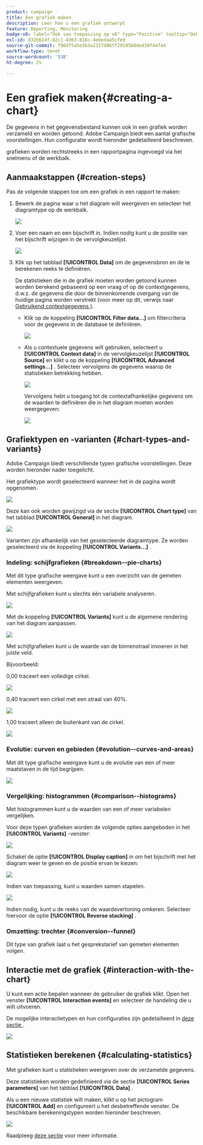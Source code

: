 ```yaml
---
product: campaign
title: Een grafiek maken
description: Leer hoe u een grafiek ontwerpt
feature: Reporting, Monitoring
badge-v8: label="Ook van toepassing op v8" type="Positive" tooltip="Ook van toepassing op campagne v8"
exl-id: d32b614f-82c1-4363-816c-4ebedaa5cfe9
source-git-commit: f90df5a5e5b3a2317d86ff2919560ded38f44f44
workflow-type: tm+mt
source-wordcount: '538'
ht-degree: 2%

---
```


# Een grafiek maken{#creating-a-chart}



De gegevens in het gegevensbestand kunnen ook in een grafiek worden verzameld en worden getoond. Adobe Campaign biedt een aantal grafische voorstellingen. Hun configuratie wordt hieronder gedetailleerd beschreven.

grafieken worden rechtstreeks in een rapportpagina ingevoegd via het snelmenu of de werkbalk.

## Aanmaakstappen {#creation-steps}

Pas de volgende stappen toe om een grafiek in een rapport te maken:

1. Bewerk de pagina waar u het diagram wilt weergeven en selecteer het diagramtype op de werkbalk.

   ![](assets/s_advuser_report_page_activity_04.png)

1. Voer een naam en een bijschrift in. Indien nodig kunt u de positie van het bijschrift wijzigen in de vervolgkeuzelijst.

   ![](assets/s_ncs_advuser_report_wizard_018.png)

1. Klik op het tabblad **[!UICONTROL Data]** om de gegevensbron en de te berekenen reeks te definiëren.

   De statistieken die in de grafiek moeten worden getoond kunnen worden berekend gebaseerd op een vraag of op de contextgegevens, d.w.z. de gegevens die door de binnenkomende overgang van de huidige pagina worden verstrekt (voor meer op dit, verwijs naar [ Gebruikend contextgegevens ](../../reporting/using/using-the-context.md#using-context-data)).

   * Klik op de koppeling **[!UICONTROL Filter data...]** om filtercriteria voor de gegevens in de database te definiëren.

     ![](assets/reporting_graph_add_filter.png)

   * Als u contextuele gegevens wilt gebruiken, selecteert u **[!UICONTROL Context data]** in de vervolgkeuzelijst **[!UICONTROL Source]** en klikt u op de koppeling **[!UICONTROL Advanced settings...]** . Selecteer vervolgens de gegevens waarop de statistieken betrekking hebben.

     ![](assets/reporting_graph_from_context.png)

     Vervolgens hebt u toegang tot de contextafhankelijke gegevens om de waarden te definiëren die in het diagram moeten worden weergegeven:

     ![](assets/reporting_graph_select-from_context.png)

## Grafiektypen en -varianten {#chart-types-and-variants}

Adobe Campaign biedt verschillende typen grafische voorstellingen. Deze worden hieronder nader toegelicht.

Het grafiektype wordt geselecteerd wanneer het in de pagina wordt opgenomen.

![](assets/s_advuser_report_page_activity_04.png)

Deze kan ook worden gewijzigd via de sectie **[!UICONTROL Chart type]** van het tabblad **[!UICONTROL General]** in het diagram.

![](assets/reporting_change_graph_type.png)

Varianten zijn afhankelijk van het geselecteerde diagramtype. Ze worden geselecteerd via de koppeling **[!UICONTROL Variants...]** .

### Indeling: schijfgrafieken {#breakdown--pie-charts}

Met dit type grafische weergave kunt u een overzicht van de gemeten elementen weergeven.

Met schijfgrafieken kunt u slechts één variabele analyseren.

![](assets/reporting_graph_type_sector_1.png)

Met de koppeling **[!UICONTROL Variants]** kunt u de algemene rendering van het diagram aanpassen.

![](assets/reporting_graph_type_sector_2.png)

Met schijfgrafieken kunt u de waarde van de binnenstraal invoeren in het juiste veld.

Bijvoorbeeld:

0,00 traceert een volledige cirkel.

![](assets/s_ncs_advuser_report_sector_exple1.png)

0,40 traceert een cirkel met een straal van 40%.

![](assets/s_ncs_advuser_report_sector_exple2.png)

1,00 traceert alleen de buitenkant van de cirkel.

![](assets/s_ncs_advuser_report_sector_exple3.png)

### Evolutie: curven en gebieden {#evolution--curves-and-areas}

Met dit type grafische weergave kunt u de evolutie van een of meer maatstaven in de tijd begrijpen.

![](assets/reporting_graph_type_curve.png)

### Vergelijking: histogrammen {#comparison--histograms}

Met histogrammen kunt u de waarden van een of meer variabelen vergelijken.

Voor deze typen grafieken worden de volgende opties aangeboden in het **[!UICONTROL Variants]** -venster:

![](assets/reporting_select_graph_var.png)

Schakel de optie **[!UICONTROL Display caption]** in om het bijschrift met het diagram weer te geven en de positie ervan te kiezen:

![](assets/reporting_select_graph_legend.png)

Indien van toepassing, kunt u waarden samen stapelen.

![](assets/reporting_graph_type_histo.png)

Indien nodig, kunt u de reeks van de waardevertoning omkeren. Selecteer hiervoor de optie **[!UICONTROL Reverse stacking]** .

### Omzetting: trechter {#conversion--funnel}

Dit type van grafiek laat u het gesprekstarief van gemeten elementen volgen.

## Interactie met de grafiek {#interaction-with-the-chart}

U kunt een actie bepalen wanneer de gebruiker de grafiek klikt. Open het venster **[!UICONTROL Interaction events]** en selecteer de handeling die u wilt uitvoeren.

De mogelijke interactietypen en hun configuraties zijn gedetailleerd in [ deze sectie ](../../web/using/static-elements-in-a-web-form.md#inserting-html-content).

![](assets/s_ncs_advuser_report_wizard_017.png)

## Statistieken berekenen {#calculating-statistics}

Met grafieken kunt u statistieken weergeven over de verzamelde gegevens.

Deze statistieken worden gedefinieerd via de sectie **[!UICONTROL Series parameters]** van het tabblad **[!UICONTROL Data]** .

Als u een nieuwe statistiek wilt maken, klikt u op het pictogram **[!UICONTROL Add]** en configureert u het desbetreffende venster. De beschikbare berekeningstypen worden hieronder beschreven.

![](assets/reporting_add_statistics.png)

Raadpleeg [deze sectie](../../reporting/using/using-the-descriptive-analysis-wizard.md#statistics-calculation) voor meer informatie.
